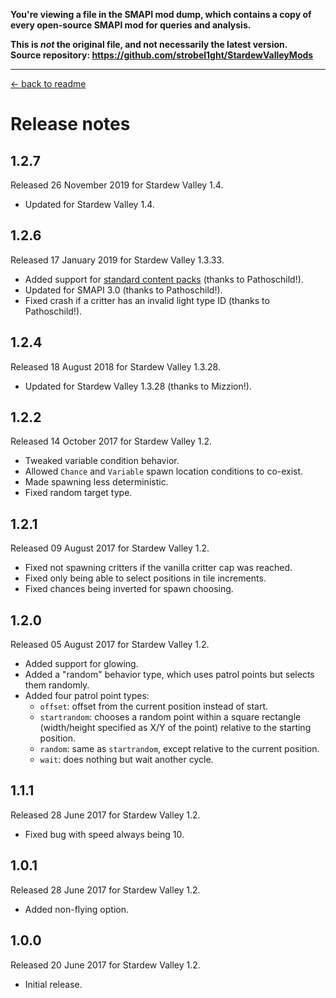 **You're viewing a file in the SMAPI mod dump, which contains a copy of every open-source SMAPI mod
for queries and analysis.**

**This is _not_ the original file, and not necessarily the latest version.**  
**Source repository: https://github.com/strobel1ght/StardewValleyMods**

----

﻿[← back to readme](README.md)

# Release notes
## 1.2.7
Released 26 November 2019 for Stardew Valley 1.4.

* Updated for Stardew Valley 1.4.

## 1.2.6
Released 17 January 2019 for Stardew Valley 1.3.33.

* Added support for [standard content packs](https://stardewvalleywiki.com/Modding:Content_packs) (thanks to Pathoschild!).
* Updated for SMAPI 3.0 (thanks to Pathoschild!).
* Fixed crash if a critter has an invalid light type ID (thanks to Pathoschild!).

## 1.2.4
Released 18 August 2018 for Stardew Valley 1.3.28.

* Updated for Stardew Valley 1.3.28 (thanks to Mizzion!).

## 1.2.2
Released 14 October 2017 for Stardew Valley 1.2.

* Tweaked variable condition behavior.
* Allowed `Chance` and `Variable` spawn location conditions to co-exist.
* Made spawning less deterministic.
* Fixed random target type.

## 1.2.1
Released 09 August 2017 for Stardew Valley 1.2.

* Fixed not spawning critters if the vanilla critter cap was reached.
* Fixed only being able to select positions in tile increments.
* Fixed chances being inverted for spawn choosing.

## 1.2.0
Released 05 August 2017 for Stardew Valley 1.2.

* Added support for glowing.
* Added a "random" behavior type, which uses patrol points but selects them randomly.
* Added four patrol point types:
  * `offset`: offset from the current position instead of start.
  * `startrandom`: chooses a random point within a square rectangle (width/height specified as X/Y of the point) relative to the starting position.
  * `random`: same as `startrandom`, except relative to the current position.
  * `wait`: does nothing but wait another cycle. 

## 1.1.1
Released 28 June 2017 for Stardew Valley 1.2.

* Fixed bug with speed always being 10.

## 1.0.1
Released 28 June 2017 for Stardew Valley 1.2.

* Added non-flying option.

## 1.0.0
Released 20 June 2017 for Stardew Valley 1.2.

* Initial release.
